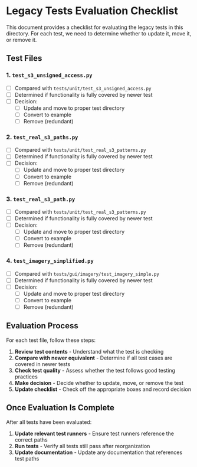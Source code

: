 # Legacy Tests Evaluation Checklist

This document provides a checklist for evaluating the legacy tests in this directory. For each test, we need to determine whether to update it, move it, or remove it.

## Test Files

### 1. `test_s3_unsigned_access.py`

- [ ] Compared with `tests/unit/test_s3_unsigned_access.py`
- [ ] Determined if functionality is fully covered by newer test
- [ ] Decision:
  - [ ] Update and move to proper test directory
  - [ ] Convert to example
  - [ ] Remove (redundant)

### 2. `test_real_s3_paths.py`

- [ ] Compared with `tests/unit/test_real_s3_patterns.py`
- [ ] Determined if functionality is fully covered by newer test
- [ ] Decision:
  - [ ] Update and move to proper test directory
  - [ ] Convert to example
  - [ ] Remove (redundant)

### 3. `test_real_s3_path.py`

- [ ] Compared with `tests/unit/test_real_s3_patterns.py`
- [ ] Determined if functionality is fully covered by newer test
- [ ] Decision:
  - [ ] Update and move to proper test directory
  - [ ] Convert to example
  - [ ] Remove (redundant)

### 4. `test_imagery_simplified.py`

- [ ] Compared with `tests/gui/imagery/test_imagery_simple.py`
- [ ] Determined if functionality is fully covered by newer test
- [ ] Decision:
  - [ ] Update and move to proper test directory
  - [ ] Convert to example
  - [ ] Remove (redundant)

## Evaluation Process

For each test file, follow these steps:

1. **Review test contents** - Understand what the test is checking
2. **Compare with newer equivalent** - Determine if all test cases are covered in newer tests
3. **Check test quality** - Assess whether the test follows good testing practices
4. **Make decision** - Decide whether to update, move, or remove the test
5. **Update checklist** - Check off the appropriate boxes and record decision

## Once Evaluation Is Complete

After all tests have been evaluated:

1. **Update relevant test runners** - Ensure test runners reference the correct paths
2. **Run tests** - Verify all tests still pass after reorganization
3. **Update documentation** - Update any documentation that references test paths